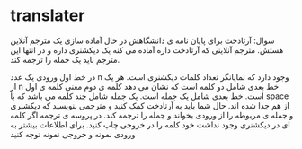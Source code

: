 # translater
سوال:
آرتادخت برای پایان نامه ی دانشگاهش در حال آماده سازی یک مترجم آنلاین هستش. مترجم آنلاینی که آرتادخت داره آماده می کنه یک دیکشنری داره و در انتها این مترجم باید یک جمله را ترجمه کند.

در خط اول ورودی یک عدد n وجود دارد که نمایانگر تعداد کلمات دیکشنری است. هر یک از n خط بعدی شامل دو کلمه است که نشان می دهد کلمه ی دوم معنی کلمه ی اول است. خط بعدی شامل یک جمله است. یک جمله شامل چند کلمه می باشد که با space از هم جدا شده اند. حال شما باید به آرتادخت کمک کنید و مترجمی بنویسید که دیکشنری و جمله ی مربوطه را از ورودی بخواند و جمله را ترجمه کند. در پروسه ی ترجمه اگر کلمه ای در دیکشنری وجود نداشت خود کلمه را در خروجی چاپ کنید. برای اطلاعات بیشتر به ورودی نمونه و خروجی نمونه توجه کنید

